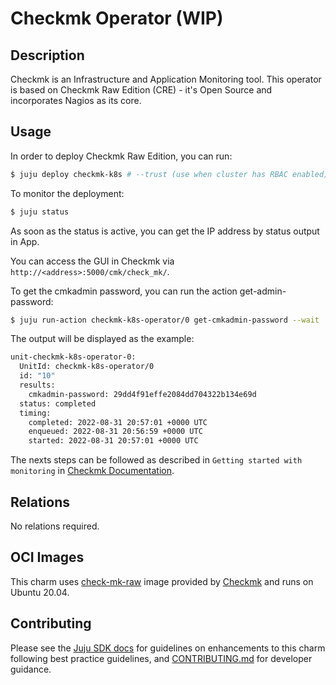 # Checkmk Operator (WIP)

## Description

Checkmk is an Infrastructure and Application Monitoring tool. This operator is based on Checkmk Raw Edition (CRE) - it's Open Source and incorporates Nagios as its core.

## Usage

In order to deploy Checkmk Raw Edition, you can run:

```bash
$ juju deploy checkmk-k8s # --trust (use when cluster has RBAC enabled)
```

To monitor the deployment:
```bash
$ juju status
```

As soon as the status is active, you can get the IP address by status output in App.

You can access the GUI in Checkmk via `http://<address>:5000/cmk/check_mk/`.

To get the cmkadmin password, you can run the action get-admin-password:
```bash
$ juju run-action checkmk-k8s-operator/0 get-cmkadmin-password --wait
```

The output will be displayed as the example:
```bash
unit-checkmk-k8s-operator-0:
  UnitId: checkmk-k8s-operator/0
  id: "10"
  results:
    cmkadmin-password: 29dd4f91effe2084dd704322b134e69d
  status: completed
  timing:
    completed: 2022-08-31 20:57:01 +0000 UTC
    enqueued: 2022-08-31 20:56:59 +0000 UTC
    started: 2022-08-31 20:57:01 +0000 UTC
```

The nexts steps can be followed as described in `Getting started with monitoring` in [Checkmk Documentation](https://docs.checkmk.com/latest/en/checkmk_getting_started.html).

## Relations

No relations required.

## OCI Images

This charm uses [check-mk-raw](https://hub.docker.com/r/checkmk/check-mk-raw/) image provided by [Checkmk](https://checkmk.com/) and runs on Ubuntu 20.04.

## Contributing

Please see the [Juju SDK docs](https://juju.is/docs/sdk) for guidelines on enhancements to this
charm following best practice guidelines, and
[CONTRIBUTING.md](https://github.com/amandahla/checkmk-k8s-operator/blob/main/CONTRIBUTING.md) for developer
guidance.
